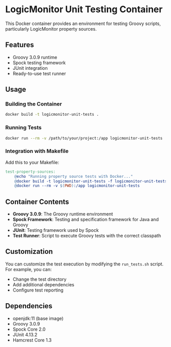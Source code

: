# LogicMonitor Unit Testing Container

This Docker container provides an environment for testing Groovy scripts, particularly LogicMonitor property sources.

## Features

- Groovy 3.0.9 runtime
- Spock testing framework
- JUnit integration
- Ready-to-use test runner

## Usage

### Building the Container

```bash
docker build -t logicmonitor-unit-tests .
```

### Running Tests

```bash
docker run --rm -v /path/to/your/project:/app logicmonitor-unit-tests
```

### Integration with Makefile

Add this to your Makefile:

```makefile
test-property-sources:
	@echo "Running property source tests with Docker..."
	@docker build -t logicmonitor-unit-tests -f logicmonitor-unit-tests/Dockerfile temp/docker/logicmonitor-unit-tests
	@docker run --rm -v $(PWD):/app logicmonitor-unit-tests
```

## Container Contents

- **Groovy 3.0.9**: The Groovy runtime environment
- **Spock Framework**: Testing and specification framework for Java and Groovy
- **JUnit**: Testing framework used by Spock
- **Test Runner**: Script to execute Groovy tests with the correct classpath

## Customization

You can customize the test execution by modifying the `run_tests.sh` script. For example, you can:

- Change the test directory
- Add additional dependencies
- Configure test reporting

## Dependencies

- openjdk:11 (base image)
- Groovy 3.0.9
- Spock Core 2.0
- JUnit 4.13.2
- Hamcrest Core 1.3
